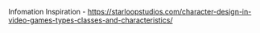 


Infomation Inspiration - https://starloopstudios.com/character-design-in-video-games-types-classes-and-characteristics/